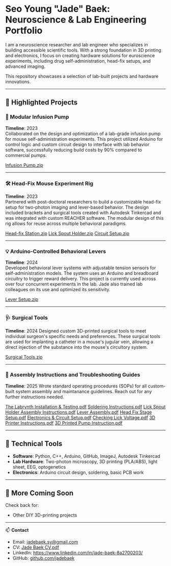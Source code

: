 # Seo Young "Jade" Baek: Neuroscience & Lab Engineering Portfolio

I am a neuroscience researcher and lab engineer who specializes in building accessible scientific tools. With a strong foundation in 3D printing and electronics, I focus on creating hardware solutions for euroscience experiments, including drug self-administration, head-fix setups, and advanced imaging.

This repository showcases a selection of lab-built projects and hardware innovations.

---

## 🔬 Highlighted Projects

### 🧪 Modular Infusion Pump
**Timeline**: 2023  
Collaborated on the design and optimization of a lab-grade infusion pump for mouse self-administration experiments. This project utilized Arduino for control logic and custom circuit design to interface with lab behavior software, successfully reducing build costs by 90% compared to commercial pumps.

[Infusion Pump.zip](https://github.com/user-attachments/files/20014808/Infusion.Pump.zip)

---

### 🛠️ Head-Fix Mouse Experiment Rig
**Timeline**: 2023  
Partnered with post-doctoral researchers to build a customizable head-fix setup for two-photon imaging and lever-based behavior. The design included brackets and surgical tools created with Autodesk Tinkercad and was integrated with custom REACHER software. The modular design of this rig allows for reuse across multiple behavioral paradigms.

[Head-fix Station.zip](https://github.com/user-attachments/files/20014861/Head-fix.Station.zip)
[Lick Spout Holder.zip](https://github.com/user-attachments/files/20014814/Lick.Spout.Holder.zip)
[Circuit Setup.zip](https://github.com/user-attachments/files/20014826/Circuit.Setup.zip)

---

### 💡 Arduino-Controlled Behavioral Levers
**Timeline**: 2024  
Developed behavioral lever systems with adjustable tension sensors for self-administration models. The system uses an Arduino and breadboard circuitry to trigger reward delivery. This project is currently used across over four concurrent experiments in the lab. Jade also trained lab colleagues on its use and optimized its sensitivity.

[Lever Setup.zip](https://github.com/user-attachments/files/20014810/Lever.Setup.zip)

---

### 🩺 Surgical Tools
**Timeline**: 2024
Designed custom 3D-printed surgical tools to meet individual surgeon's specific needs and preferences. These surgical tools are used for implanting a catheter in a mouse's jugular vein, allowing a direct injection of the substance into the mouse's circultory system.

[Surgical Tools.zip](https://github.com/user-attachments/files/22412124/Surgical.Tools.zip)

---

### 📝 Assembly Instructions and Troubleshooting Guides
**Timeline**: 2025
Wrote standard operating procedures (SOPs) for all custom-built system assembly and maintanance guidelines. Reach out for any further instructions needed.

[The Labrynth Installation & Testing.pdf](https://github.com/user-attachments/files/22412091/The.Labrynth.Installation.Testing.pdf)
[Soldering Instructions.pdf](https://github.com/user-attachments/files/22412090/Soldering.Instructions.pdf)
[Lick Spout Holder Assembly Instructions.pdf](https://github.com/user-attachments/files/22412099/Lick.Spout.Holder.Assembly.Instructions.pdf)
[Lever Assembly.pdf](https://github.com/user-attachments/files/22412098/Lever.Assembly.pdf)
[Head Fix Stage Setup.pdf](https://github.com/user-attachments/files/22412097/Head.Fix.Stage.Setup.pdf)
[Electronics & Circuit Setup.pdf](https://github.com/user-attachments/files/22412096/Electronics.Circuit.Setup.pdf)
[Checking Lick Voltage.pdf](https://github.com/user-attachments/files/22412095/Checking.Lick.Voltage.pdf)
[3D Printer Instructions.pdf](https://github.com/user-attachments/files/22412094/3D.Printer.Instructions.pdf)
[3D Printed Pump Instruction.pdf](https://github.com/user-attachments/files/22412093/3D.Printed.Pump.Instruction.pdf)

---

## 🧰 Technical Tools
- **Software**: Python, C++, Arduino, GitHub, ImageJ, Autodesk Tinkercad
- **Lab Hardware**: Two-photon microscopy, 3D printing (PLA/ABS), light sheet, EEG, optogenetics
- **Electronics**: Arduino circuit design, soldering, basic PCB work

---

## 🌱 More Coming Soon
Check back for:
- Other DIY 3D-printing projects

---

📫 **Contact**  
- Email: jadebaek.sy@gmail.com  
- CV: [Jade Baek CV.pdf](https://github.com/user-attachments/files/22411755/Jade.Baek.CV.pdf)
- LinkedIn: https://www.linkedin.com/in/jade-baek-8a2700203/
- GitHub: [github.com/jadebaek](https://github.com/jadebaek)
